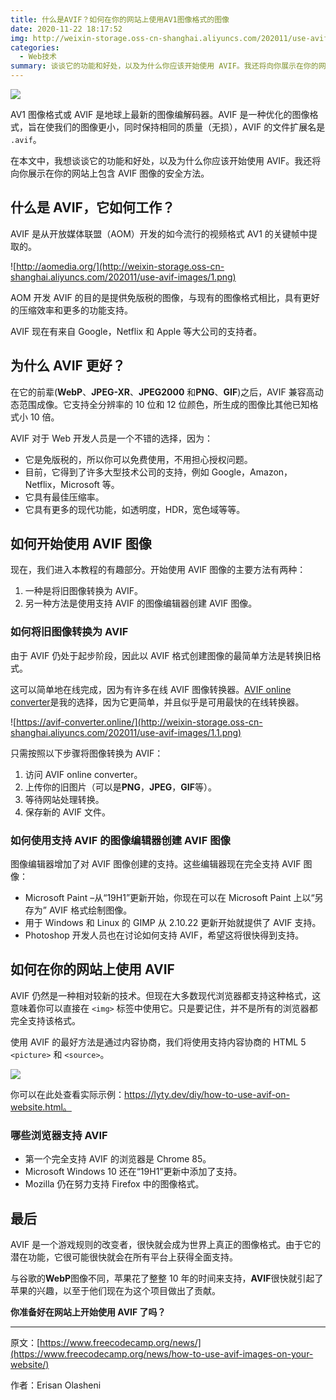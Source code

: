 ```yaml
---
title: 什么是AVIF？如何在你的网站上使用AV1图像格式的图像
date: 2020-11-22 18:17:52
img: http://weixin-storage.oss-cn-shanghai.aliyuncs.com/202011/use-avif-images/banner.png
categories:
  - Web技术
summary: 谈谈它的功能和好处，以及为什么你应该开始使用 AVIF。我还将向你展示在你的网站上包含 AVIF 图像的安全方法。
---
```


![](http://weixin-storage.oss-cn-shanghai.aliyuncs.com/202011/use-avif-images/banner.png)

AV1 图像格式或 AVIF 是地球上最新的图像编解码器。AVIF 是一种优化的图像格式，旨在使我们的图像更小，同时保持相同的质量（无损），AVIF 的文件扩展名是 `.avif`。

在本文中，我想谈谈它的功能和好处，以及为什么你应该开始使用 AVIF。我还将向你展示在你的网站上包含 AVIF 图像的安全方法。

<!-- more -->

## 什么是 AVIF，它如何工作？

AVIF 是从开放媒体联盟（AOM）开发的如今流行的视频格式 AV1 的关键帧中提取的。

![http://aomedia.org/](http://weixin-storage.oss-cn-shanghai.aliyuncs.com/202011/use-avif-images/1.png)

AOM 开发 AVIF 的目的是提供免版税的图像，与现有的图像格式相比，具有更好的压缩效率和更多的功能支持。

AVIF 现在有来自 Google，Netflix 和 Apple 等大公司的支持者。

## 为什么 AVIF 更好？

在它的前辈(**WebP**、**JPEG-XR**、**JPEG2000** 和**PNG**、**GIF**)之后，AVIF 兼容高动态范围成像。它支持全分辨率的 10 位和 12 位颜色，所生成的图像比其他已知格式小 10 倍。

AVIF 对于 Web 开发人员是一个不错的选择，因为：

- 它是免版税的，所以你可以免费使用，不用担心授权问题。
- 目前，它得到了许多大型技术公司的支持，例如 Google，Amazon，Netflix，Microsoft 等。
- 它具有最佳压缩率。
- 它具有更多的现代功能，如透明度，HDR，宽色域等等。

## 如何开始使用 AVIF 图像

现在，我们进入本教程的有趣部分。开始使用 AVIF 图像的主要方法有两种：

1. 一种是将旧图像转换为 AVIF。
2. 另一种方法是使用支持 AVIF 的图像编辑器创建 AVIF 图像。

### 如何将旧图像转换为 AVIF

由于 AVIF 仍处于起步阶段，因此以 AVIF 格式创建图像的最简单方法是转换旧格式。

这可以简单地在线完成，因为有许多在线 AVIF 图像转换器。[AVIF online converter](https://avif-converter.online/)是我的选择，因为它更简单，并且似乎是可用最快的在线转换器。

![https://avif-converter.online/](http://weixin-storage.oss-cn-shanghai.aliyuncs.com/202011/use-avif-images/1.1.png)

只需按照以下步骤将图像转换为 AVIF：

1. 访问 AVIF online converter。
2. 上传你的旧图片（可以是**PNG**，**JPEG**，**GIF**等）。
3. 等待网站处理转换。
4. 保存新的 AVIF 文件。

### 如何使用支持 AVIF 的图像编辑器创建 AVIF 图像

图像编辑器增加了对 AVIF 图像创建的支持。这些编辑器现在完全支持 AVIF 图像：

- Microsoft Paint –从“19H1”更新开始，你现在可以在 Microsoft Paint 上以“另存为” AVIF 格式绘制图像。
- 用于 Windows 和 Linux 的 GIMP 从 2.10.22 更新开始就提供了 AVIF 支持。
- Photoshop 开发人员也在讨论如何支持 AVIF，希望这将很快得到支持。

## 如何在你的网站上使用 AVIF

AVIF 仍然是一种相对较新的技术。但现在大多数现代浏览器都支持这种格式，这意味着你可以直接在 `<img>` 标签中使用它。只是要记住，并不是所有的浏览器都完全支持该格式。

使用 AVIF 的最好方法是通过内容协商，我们将使用支持内容协商的 HTML 5 `<picture>` 和 `<source>`。

![](http://weixin-storage.oss-cn-shanghai.aliyuncs.com/202011/use-avif-images/2.png)

你可以在此处查看实际示例：https://lyty.dev/diy/how-to-use-avif-on-website.html。

### 哪些浏览器支持 AVIF

- 第一个完全支持 AVIF 的浏览器是 Chrome 85。
- Microsoft Windows 10 还在“19H1”更新中添加了支持。
- Mozilla 仍在努力支持 Firefox 中的图像格式。

## 最后

AVIF 是一个游戏规则的改变者，很快就会成为世界上真正的图像格式。由于它的潜在功能，它很可能很快就会在所有平台上获得全面支持。

与谷歌的**WebP**图像不同，苹果花了整整 10 年的时间来支持，**AVIF**很快就引起了苹果的兴趣，以至于他们现在为这个项目做出了贡献。

**你准备好在网站上开始使用 AVIF 了吗？**

---

原文：[https://www.freecodecamp.org/news/](https://www.freecodecamp.org/news/how-to-use-avif-images-on-your-website/)

作者：Erisan Olasheni
